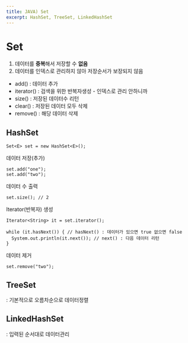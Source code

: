```yaml
---
title: JAVA) Set
excerpt: HashSet, TreeSet, LinkedHashSet
---
```


# Set
1. 데이터를 **중복**해서 저장할 수 **없음**
2. 데이터를 인덱스로 관리하지 않아 저장순서가 보장되지 않음 <br/>

- add() : 데이터 추가
- iterator() : 검색을 위한 반복자생성 - 인덱스로 관리 안하니까
- size() : 저장된 데이터수 리턴
- clear() : 저장된 데이터 모두 삭제
- remove() : 해당 데이터 삭제

## HashSet
```
Set<E> set = new HashSet<E>();
```
데이터 저장(추가)
```
set.add("one");
set.add("two");
```
데이터 수 출력
```
set.size(); // 2
```
Iterator(반복자) 생성
```
Iterator<String> it = set.iterator();

while (it.hasNext()) { // hasNext() : 데이터가 있으면 true 없으면 false
  System.out.println(it.next()); // next() : 다음 데이터 리턴
}
```
데이터 제거
```
set.remove("two"); 
```

## TreeSet
: 기본적으로 오름차순으로 데이터정렬

## LinkedHashSet
: 입력된 순서대로 데이터관리 <br/> 
